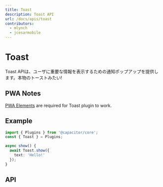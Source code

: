 ```yaml
---
title: Toast
description: Toast API
url: /docs/apis/toast
contributors:
  - mlynch
  - jcesarmobile
---
```


<plugin-platforms platforms="pwa,ios,android"></plugin-platforms>

# Toast

Toast APIは、ユーザに重要な情報を表示するための通知ポップアップを提供します。本物のトーストみたい!

<plugin-api index="true" name="toast"></plugin-api>

## PWA Notes

[PWA Elements](/docs/pwa-elements) are required for Toast plugin to work.

## Example

```typescript
import { Plugins } from '@capacitor/core';
const { Toast } = Plugins;

async show() {
  await Toast.show({
    text: 'Hello!'
  });
}
```

## API

<plugin-api name="toast"></plugin-api>
